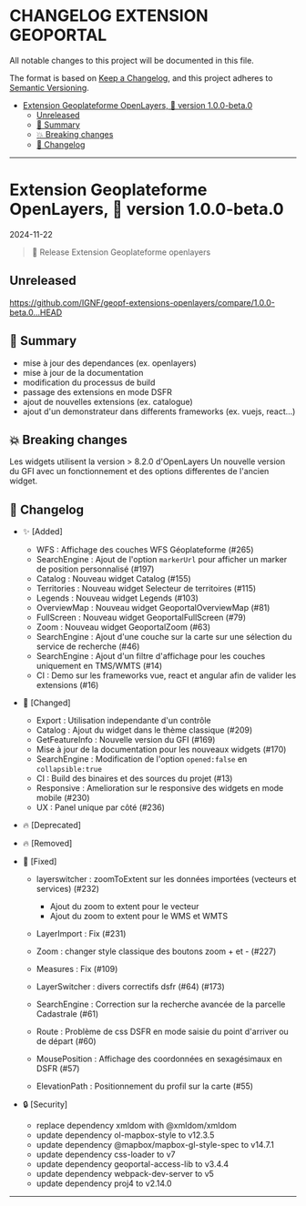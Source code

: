 # CHANGELOG EXTENSION GEOPORTAL

All notable changes to this project will be documented in this file.

The format is based on [Keep a Changelog](https://keepachangelog.com/en/1.0.0/),
and this project adheres to [Semantic Versioning](https://semver.org/spec/v2.0.0.html).

<!-- toc -->

- [Extension Geoplateforme OpenLayers, 🔖 version 1.0.0-beta.0](#extension-geoplateforme-openlayers-%F0%9F%94%96-version-100-beta0)
  * [Unreleased](#unreleased)
  * [🎉 Summary](#%F0%9F%8E%89-summary)
  * [💥 Breaking changes](#%F0%9F%92%A5-breaking-changes)
  * [📖 Changelog](#%F0%9F%93%96-changelog)

<!-- tocstop -->

---
# Extension Geoplateforme OpenLayers, 🔖 version 1.0.0-beta.0

2024-11-22
> 🚀 Release Extension Geoplateforme openlayers

## Unreleased

<https://github.com/IGNF/geopf-extensions-openlayers/compare/1.0.0-beta.0...HEAD>

## 🎉 Summary

* mise à jour des dependances (ex. openlayers)
* mise à jour de la documentation
* modification du processus de build
* passage des extensions en mode DSFR
* ajout de nouvelles extensions (ex. catalogue)
* ajout d'un demonstrateur dans differents frameworks (ex. vuejs, react...)

## 💥 Breaking changes

Les widgets utilisent la version > 8.2.0 d'OpenLayers
Un nouvelle version du GFI avec un fonctionnement et des options differentes de l'ancien widget.

## 📖 Changelog

* ✨ [Added]

  * WFS : Affichage des couches WFS Géoplateforme (#265)
  * SearchEngine : Ajout de l'option `markerUrl` pour afficher un marker de position personnalisé (#197)
  * Catalog : Nouveau widget Catalog (#155)
  * Territories : Nouveau widget Selecteur de territoires (#115)
  * Legends : Nouveau widget Legends (#103)
  * OverviewMap : Nouveau widget GeoportalOverviewMap (#81)
  * FullScreen : Nouveau widget GeoportalFullScreen (#79)
  * Zoom : Nouveau widget GeoportalZoom (#63)
  * SearchEngine : Ajout d'une couche sur la carte sur une sélection du service de recherche (#46)
  * SearchEngine : Ajout d'un filtre d'affichage pour les couches uniquement en TMS/WMTS (#14)
  * CI : Demo sur les frameworks vue, react et angular afin de valider les extensions (#16)

* 🔨 [Changed]

  * Export : Utilisation independante d'un contrôle
  * Catalog : Ajout du widget dans le thème classique (#209)
  * GetFeatureInfo : Nouvelle version du GFI (#169)
  * Mise à jour de la documentation pour les nouveaux widgets (#170)
  * SearchEngine : Modification de l'option `opened:false` en `collapsible:true`
  * CI : Build des binaires et des sources du projet (#13)
  * Responsive : Amelioration sur le responsive des widgets en mode mobile (#230)
  * UX : Panel unique par côté (#236)

* 🔥 [Deprecated]

* 🔥 [Removed]

* 🐛 [Fixed]

  * layerswitcher : zoomToExtent sur les données importées (vecteurs et services) (#232)
    - Ajout du zoom to extent pour le vecteur
    - Ajout du zoom to extent pour le WMS et WMTS

  * LayerImport : Fix (#231)
  * Zoom : changer style classique des boutons zoom + et - (#227)
  * Measures : Fix (#109)
  * LayerSwitcher : divers correctifs dsfr (#64) (#173)
  * SearchEngine : Correction sur la recherche avancée de la parcelle Cadastrale (#61)
  * Route : Problème de css DSFR en mode saisie du point d'arriver ou de départ (#60)
  * MousePosition : Affichage des coordonnées en sexagésimaux en DSFR (#57)
  * ElevationPath : Positionnement du profil sur la carte (#55)
  
* 🔒 [Security]

  * replace dependency xmldom with @xmldom/xmldom
  * update dependency ol-mapbox-style to v12.3.5
  * update dependency @mapbox/mapbox-gl-style-spec to v14.7.1
  * update dependency css-loader to v7
  * update dependency geoportal-access-lib to v3.4.4
  * update dependency webpack-dev-server to v5
  * update dependency proj4 to v2.14.0

---
